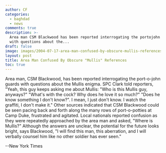 ```yaml
---
author: CF
categories:
  - baghdad
  - news
comments: true
description: >-
  Area man CSM Blackwood has been reported interrogating the portojohn guards
  with questions about the...
draft: false
image: images/2004-07-17-area-man-confused-by-obscure-mullis-references.jpg
layout: post
title: Area Man Confused By Obscure "Mullis" References
toc: true
---
```

    
Area man, CSM Blackwood, has been reported interrogating the port-o-john guards with questions about the Mullis enigma. SPC Clark told reporters, "Yeah, this guy keeps asking me about Mullis: "Who is this Mullis guy, anyways?" "What's with the cock? Why does he love it so much?" "Does he know something I don't know?". I mean, I just don't know. I watch the graffiti, I don't make it." Other sources indicated that CSM Blackwood could be seen pacing back and forth along the many rows of port-o-potties at Camp Duke, frustrated and agitated. Local nationals reported confusion as they were repeatedly approached by the area man and asked, "Where is Mullis?" Although the answers are unclear, the potential for the future looks bright, says Blackwood, "I will find this man, this aberration, and I will verbally counsel him like no other soldier has ever seen."    
    
\--New York Times    

